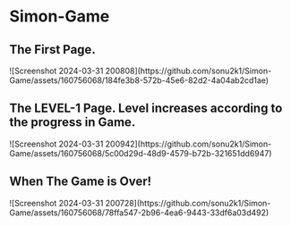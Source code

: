 # Simon-Game
<h2>The First Page.</h2>
![Screenshot 2024-03-31 200808](https://github.com/sonu2k1/Simon-Game/assets/160756068/184fe3b8-572b-45e6-82d2-4a04ab2cd1ae)
<h2>The LEVEL-1 Page. Level increases according to the progress in Game.</h2>
![Screenshot 2024-03-31 200942](https://github.com/sonu2k1/Simon-Game/assets/160756068/5c00d29d-48d9-4579-b72b-321651dd6947)
<h2>When The Game is Over!</h2>
![Screenshot 2024-03-31 200728](https://github.com/sonu2k1/Simon-Game/assets/160756068/78ffa547-2b96-4ea6-9443-33df6a03d492)
